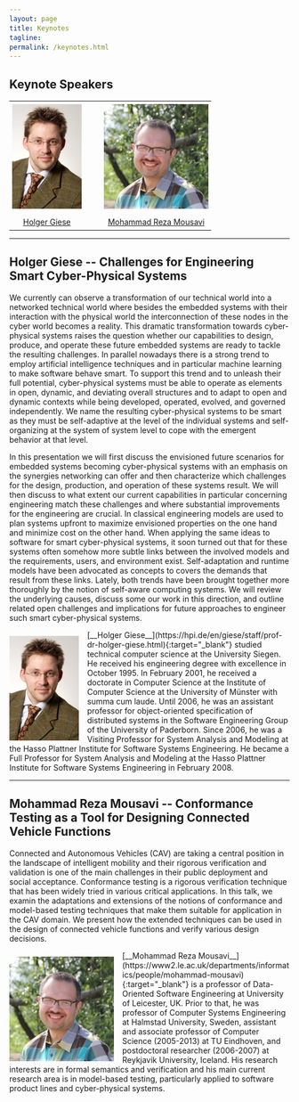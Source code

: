 ```yaml
---
layout: page
title: Keynotes
tagline:
permalink: /keynotes.html
---
```


## Keynote Speakers

<table style="border:none; border-collapse:collapse; text-align:center;">
  <tr style=" border: none;">
    <td style=" border: none; padding:5px;">
      <img style="height:188px;" src="assets/img/HolgerGiese.jpeg"/>
    </td>
    <td style=" border: none; padding:15px;"></td>
    <td style=" border: none; padding:5px;">
      <img style="width:188px;" src="assets/img/MohammadRezaMousavi.jpeg"/>
    </td>
  </tr>
  <tr>
    <td style=" border: none; padding:5px;">
      <a href="#holger-giese--challenges-for-engineering-smart-cyber-physical-systems">Holger Giese</a>
    </td>
    <td style=" border: none; padding:15px;"></td>
    <td style=" border: none; padding:5px;">
      <a href="#mohammad-reza-mousavi--conformance-testing-as-a-tool-for-designing-connected-vehicle-functions">Mohammad Reza Mousavi</a>
    </td>
  </tr>
</table>

<hr>

## Holger Giese -- Challenges for Engineering Smart Cyber-Physical Systems

We currently can observe a transformation of our technical world into a networked technical world where besides the embedded systems with their interaction with the physical world the interconnection of these nodes in the cyber world becomes a reality. This dramatic transformation towards cyber-physical systems raises the question whether our capabilities to design, produce, and operate these future embedded systems are ready to tackle the resulting challenges. In parallel nowadays there is a strong trend to employ artificial intelligence techniques and in particular machine learning to make software behave smart. To support this trend and to unleash their full potential, cyber-physical systems must be able to operate as elements in open, dynamic, and deviating overall structures and to adapt to open and dynamic contexts while being developed, operated, evolved, and governed independently. We name the resulting cyber-physical systems to be smart as they must be self-adaptive at the level of the individual systems and self-organizing at the system of system level to cope with the emergent behavior at that level.

In this presentation we will first discuss the envisioned future scenarios for embedded systems becoming cyber-physical systems with an emphasis on the synergies networking can offer and then characterize which challenges for the design, production, and operation of these systems result. We will then discuss to what extent our current capabilities in particular concerning engineering match these challenges and where substantial improvements for the engineering are crucial. In classical engineering models are used to plan systems upfront to maximize envisioned properties on the one hand and minimize cost on the other hand. When applying the same ideas to software for smart cyber-physical systems, it soon turned out that for these systems often somehow more subtle links between the involved models and the requirements, users, and environment exist.  Self-adaptation and runtime models have been advocated as concepts to covers the demands that result from these links. Lately, both trends have been brought together more thoroughly by the notion of self-aware computing systems. We will review the underlying causes, discuss some our work in this direction, and outline related open challenges and implications for future approaches to engineer such smart cyber-physical systems.

<div style="
float: left;
margin-top: 0em;
margin-left: 0em;
margin-right: 15px;
margin-top: 10px;">
<img style="height:188px;" src="assets/img/HolgerGiese.jpeg"/>
</div>
[__Holger Giese__](https://hpi.de/en/giese/staff/prof-dr-holger-giese.html){:target="_blank"} studied technical computer science at the University Siegen. He received his engineering degree with excellence in October 1995. In February 2001, he received a doctorate in Computer Science at the Institute of Computer Science at the University of Münster with summa cum laude. Until 2006, he was an assistant professor for object-oriented specification of distributed systems in the Software Engineering Group of the University of Paderborn. Since 2006, he was a Visiting Professor for System Analysis and Modeling at the Hasso Plattner Institute for Software Systems Engineering. He became a Full Professor for System Analysis and Modeling at the Hasso Plattner Institute for Software Systems Engineering in February 2008.

<hr>

## Mohammad Reza Mousavi -- Conformance Testing as a Tool for Designing Connected Vehicle Functions

Connected and Autonomous Vehicles (CAV) are taking a central position in the landscape of intelligent mobility and their rigorous verification and validation is one of the main challenges in their public deployment and social acceptance. Conformance testing is a rigorous verification technique that has been widely tried in various critical applications. In this talk, we examin the adaptations and extensions of the notions of conformance and model-based testing techniques that make them suitable for application in the CAV domain. We present how the extended techniques can be used in the design of connected vehicle functions and verify various design decisions.

<div style="
float: left;
margin-top: 0em;
margin-left: 0em;
margin-right: 15px;
margin-top: 10px;">
<img style="height:188px;" src="assets/img/MohammadRezaMousavi.jpeg"/>
</div>
[__Mohammad Reza Mousavi__](https://www2.le.ac.uk/departments/informatics/people/mohammad-mousavi){:target="_blank"} is a professor of Data-Oriented Software Engineering at University of Leicester, UK. Prior to that, he was professor of Computer Systems Engineering at Halmstad University, Sweden, assistant and associate professor of Computer Science (2005-2013) at TU Eindhoven, and postdoctoral researcher (2006-2007) at Reykjavik University, Iceland. His research interests are in formal semantics and verification and his main current research area is in model-based testing, particularly applied to software product lines and cyber-physical systems.
